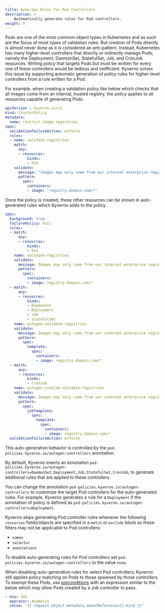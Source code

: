 ```yaml
---
title: Auto-Gen Rules for Pod Controllers
description: >
    Automatically generate rules for Pod controllers.
weight: 9
---
```


Pods are one of the most common object types in Kubernetes and as such are the focus of most types of validation rules. But creation of Pods directly is almost never done as it is considered an anti-pattern. Instead, Kubernetes has many higher-level controllers that directly or indirectly manage Pods, namely the Deployment, DaemonSet, StatefulSet, Job, and CronJob resources. Writing policy that targets Pods but must be written for every one of these controllers would be tedious and inefficient. Kyverno solves this issue by supporting automatic generation of policy rules for higher-level controllers from a rule written for a Pod.

For example, when creating a validation policy like below which checks that all images come from an internal, trusted registry, the policy applies to all resources capable of generating Pods.

```yaml
apiVersion : kyverno.io/v1
kind: ClusterPolicy
metadata:
  name: restrict-image-registries
spec:
  validationFailureAction: enforce
  rules:
  - name: validate-registries
    match:
      any:
      - resources:
          kinds:
          - Pod
    validate:
      message: "Images may only come from our internal enterprise registry."
      pattern:
        spec:
          containers:
          - image: "registry.domain.com/*"
```

Once the policy is created, these other resources can be shown in auto-generated rules which Kyverno adds to the policy.

```yaml
spec:
  background: true
  failurePolicy: Fail
  rules:
  - match:
      any:
      - resources:
          kinds:
          - Pod
    name: validate-registries
    validate:
      message: Images may only come from our internal enterprise registry.
      pattern:
        spec:
          containers:
          - image: registry.domain.com/*
  - match:
      any:
      - resources:
          kinds:
          - DaemonSet
          - Deployment
          - Job
          - StatefulSet
    name: autogen-validate-registries
    validate:
      message: Images may only come from our internal enterprise registry.
      pattern:
        spec:
          template:
            spec:
              containers:
              - image: registry.domain.com/*
  - match:
      any:
      - resources:
          kinds:
          - CronJob
    name: autogen-cronjob-validate-registries
    validate:
      message: Images may only come from our internal enterprise registry.
      pattern:
        spec:
          jobTemplate:
            spec:
              template:
                spec:
                  containers:
                  - image: registry.domain.com/*
  validationFailureAction: enforce
```

This auto-generation behavior is controlled by the `pod-policies.kyverno.io/autogen-controllers` annotation.

By default, Kyverno inserts an annotation `pod-policies.kyverno.io/autogen-controllers=DaemonSet,Deployment,Job,StatefulSet,CronJob`, to generate additional rules that are applied to these controllers.

You can change the annotation `pod-policies.kyverno.io/autogen-controllers` to customize the target Pod controllers for the auto-generated rules. For example, Kyverno generates a rule for a `Deployment` if the annotation of policy is defined as `pod-policies.kyverno.io/autogen-controllers=Deployment`.

Kyverno skips generating Pod controller rules whenever the following `resources` fields/objects are specified in a `match` or `exclude` block as these filters may not be applicable to Pod controllers:

* `names`
* `selector`
* `annotations`

To disable auto-generating rules for Pod controllers set `pod-policies.kyverno.io/autogen-controllers`  to the value `none`.

When disabling auto-generation rules for select Pod controllers, Kyverno still applies policy matching on Pods to those spawned by those controllers. To exempt these Pods, use [preconditions](/docs/writing-policies/preconditions/) with an expression similar to the below which may allow Pods created by a Job controller to pass.

```yaml
- key: Job
  operator: AnyNotIn
  value: "{{ request.object.metadata.ownerReferences[].kind }}"
```
